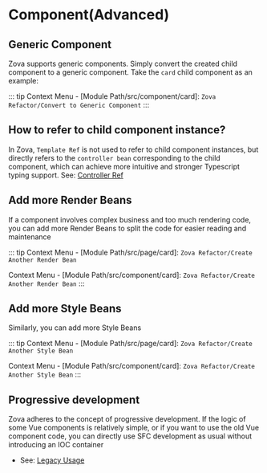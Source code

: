 # Component(Advanced)

## Generic Component

Zova supports generic components. Simply convert the created child component to a generic component. Take the `card` child component as an example:

::: tip
Context Menu - [Module Path/src/component/card]: `Zova Refactor/Convert to Generic Component`
:::

## How to refer to child component instance?

In Zova, `Template Ref` is not used to refer to child component instances, but directly refers to the `controller bean` corresponding to the child component, which can achieve more intuitive and stronger Typescript typing support. See: [Controller Ref](../../vue/refs.md#controller-ref)

## Add more Render Beans

If a component involves complex business and too much rendering code, you can add more Render Beans to split the code for easier reading and maintenance

::: tip
Context Menu - [Module Path/src/page/card]: `Zova Refactor/Create Another Render Bean`

Context Menu - [Module Path/src/component/card]: `Zova Refactor/Create Another Render Bean`
:::

## Add more Style Beans

Similarly, you can add more Style Beans

::: tip
Context Menu - [Module Path/src/page/card]: `Zova Refactor/Create Another Style Bean`

Context Menu - [Module Path/src/component/card]: `Zova Refactor/Create Another Style Bean`
:::

## Progressive development

Zova adheres to the concept of progressive development. If the logic of some Vue components is relatively simple, or if you want to use the old Vue component code, you can directly use SFC development as usual without introducing an IOC container

- See: [Legacy Usage](../../vue/legacy.md)
